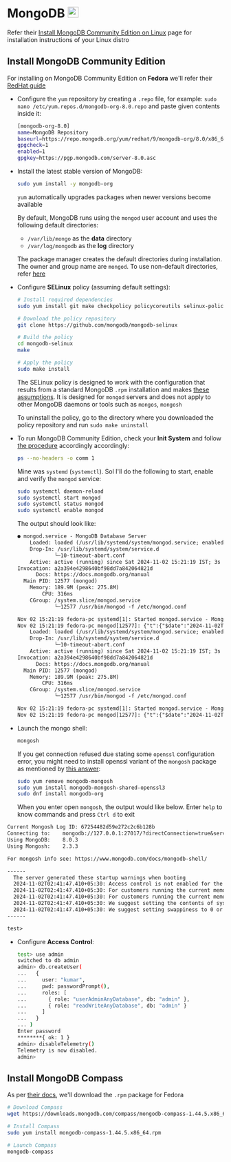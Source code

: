 # MongoDB <img alt="MongoDB"  src="https://www.svgrepo.com/show/373845/mongo.svg" height="25">

Refer their [Install MongoDB Community Edition on Linux](https://www.mongodb.com/docs/manual/administration/install-on-linux/) page for installation instructions of your Linux distro

## Install MongoDB Community Edition

For installing on MongoDB Community Edition on **Fedora** we'll refer their [RedHat guide](https://www.mongodb.com/docs/manual/tutorial/install-mongodb-on-red-hat/)

- Configure the `yum` repository by creating a `.repo` file, for example: `sudo nano /etc/yum.repos.d/mongodb-org-8.0.repo` and paste given contents inside it:

  ```sh
  [mongodb-org-8.0]
  name=MongoDB Repository
  baseurl=https://repo.mongodb.org/yum/redhat/9/mongodb-org/8.0/x86_64/
  gpgcheck=1
  enabled=1
  gpgkey=https://pgp.mongodb.com/server-8.0.asc
  ```

- Install the latest stable version of MongoDB:

  ```sh
  sudo yum install -y mongodb-org
  ```

  `yum` automatically upgrades packages when newer versions become available

  By default, MongoDB runs using the `mongod` user account and uses the following default directories:

  - `/var/lib/mongo` as the **data** directory
  - `/var/log/mongodb` as the **log** directory

  The package manager creates the default directories during installation. The owner and group name are `mongod`. To use non-default directories, refer [here](https://www.mongodb.com/docs/manual/tutorial/install-mongodb-on-red-hat/#to-use-non-default-directories)

- Configure **SELinux** policy (assuming default settings):

  ```sh
  # Install required dependencies
  sudo yum install git make checkpolicy policycoreutils selinux-policy-devel

  # Download the policy repository
  git clone https://github.com/mongodb/mongodb-selinux

  # Build the policy
  cd mongodb-selinux
  make

  # Apply the policy
  sudo make install
  ```

  The SELinux policy is designed to work with the configuration that results from a standard MongoDB `.rpm` installation and makes [these assumptions](https://github.com/mongodb/mongodb-selinux/blob/master/README.md#standard-installation). It is designed for `mongod` servers and does not apply to other MongoDB daemons or tools such as `mongos`, `mongosh`

  To uninstall the policy, go to the directory where you downloaded the policy repository and run `sudo make uninstall`

- To run MongoDB Community Edition, check your **Init System** and follow [the procedure](https://www.mongodb.com/docs/manual/tutorial/install-mongodb-on-red-hat/#procedure) accordingly accordingly:

  ```sh
  ps --no-headers -o comm 1
  ```

  Mine was `systemd` (`systemctl`). Sol I'll do the following to start, enable and verify the `mongod` service:

  ```sh
  sudo systemctl daemon-reload
  sudo systemctl start mongod
  sudo systemctl status mongod
  sudo systemctl enable mongod
  ```

  The output should look like:

  ```txt
  ● mongod.service - MongoDB Database Server
      Loaded: loaded (/usr/lib/systemd/system/mongod.service; enabled; preset: disabled)
      Drop-In: /usr/lib/systemd/system/service.d
              └─10-timeout-abort.conf
      Active: active (running) since Sat 2024-11-02 15:21:19 IST; 3s ago
  Invocation: a2a394e4298640bf98dd7a842064821d
        Docs: https://docs.mongodb.org/manual
    Main PID: 12577 (mongod)
      Memory: 189.9M (peak: 275.8M)
          CPU: 316ms
      CGroup: /system.slice/mongod.service
              └─12577 /usr/bin/mongod -f /etc/mongod.conf

  Nov 02 15:21:19 fedora-pc systemd[1]: Started mongod.service - MongoDB Database Server.
  Nov 02 15:21:19 fedora-pc mongod[12577]: {"t":{"$date":"2024-11-02T09:51:19.218Z"},"s":"I",  "c":"CONTROL",  "id":748>● mongod.service - MongoDB Database Server
      Loaded: loaded (/usr/lib/systemd/system/mongod.service; enabled; preset: disabled)
      Drop-In: /usr/lib/systemd/system/service.d
              └─10-timeout-abort.conf
      Active: active (running) since Sat 2024-11-02 15:21:19 IST; 3s ago
  Invocation: a2a394e4298640bf98dd7a842064821d
        Docs: https://docs.mongodb.org/manual
    Main PID: 12577 (mongod)
      Memory: 189.9M (peak: 275.8M)
          CPU: 316ms
      CGroup: /system.slice/mongod.service
              └─12577 /usr/bin/mongod -f /etc/mongod.conf

  Nov 02 15:21:19 fedora-pc systemd[1]: Started mongod.service - MongoDB Database Server.
  Nov 02 15:21:19 fedora-pc mongod[12577]: {"t":{"$date":"2024-11-02T09:51:19.218Z"},"s":"I",  "c":"CONTROL",  "id":748>
  ```

- Launch the mongo shell:

  ```sh
  mongosh
  ```

  If you get connection refused due stating some `openssl` configuration error, you might need to install openssl variant of the `mongosh` package as mentioned by [this answer](https://www.mongodb.com/community/forums/t/openssl-error-when-starting-mongosh/243323/2):

  ```sh
  sudo yum remove mongodb-mongosh
  sudo yum install mongodb-mongosh-shared-openssl3
  sudo dnf install mongodb-org
  ```

  When you enter open `mongosh`, the output would like below. Enter `help` to know commands and press `Ctrl d` to exit

```txt
Current Mongosh Log ID: 67254482d59e272c2c6b128b
Connecting to:    mongodb://127.0.0.1:27017/?directConnection=true&serverSelectionTimeoutMS=2000&appName=mongosh+2.3.3
Using MongoDB:    8.0.3
Using Mongosh:    2.3.3

For mongosh info see: https://www.mongodb.com/docs/mongodb-shell/

------
  The server generated these startup warnings when booting
  2024-11-02T02:41:47.410+05:30: Access control is not enabled for the database. Read and write access to data and configuration is unrestricted
  2024-11-02T02:41:47.410+05:30: For customers running the current memory allocator, we suggest changing the contents of the following sysfsFile
  2024-11-02T02:41:47.410+05:30: For customers running the current memory allocator, we suggest changing the contents of the following sysfsFile
  2024-11-02T02:41:47.410+05:30: We suggest setting the contents of sysfsFile to 0.
  2024-11-02T02:41:47.410+05:30: We suggest setting swappiness to 0 or 1, as swapping can cause performance problems.
------

test>
```

- Configure **Access Control**:

  ```sh
  test> use admin
  switched to db admin
  admin> db.createUser(
  ...   {
  ...     user: "kumar",
  ...     pwd: passwordPrompt(),
  ...     roles: [
  ...       { role: "userAdminAnyDatabase", db: "admin" },
  ...       { role: "readWriteAnyDatabase", db: "admin" }
  ...     ]
  ...   }
  ... )
  Enter password
  ********{ ok: 1 }
  admin> disableTelemetry()
  Telemetry is now disabled.
  admin>
  ```

## Install MongoDB Compass

As per [their docs](https://www.mongodb.com/docs/compass/current/install/), we'll download the `.rpm` package for Fedora

```sh
# Download Compass
wget https://downloads.mongodb.com/compass/mongodb-compass-1.44.5.x86_64.rpm

# Install Compass
sudo yum install mongodb-compass-1.44.5.x86_64.rpm

# Launch Compass
mongodb-compass
```
